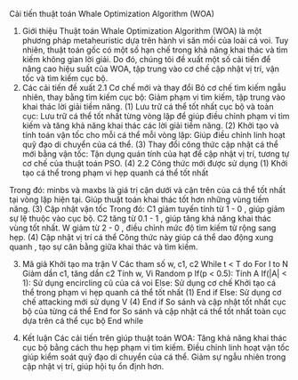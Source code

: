Cải tiến thuật toán Whale Optimization Algorithm (WOA)
1. Giới thiệu
Thuật toán Whale Optimization Algorithm (WOA) là một phương pháp metaheuristic dựa trên hành vi săn mồi của loài cá voi. Tuy nhiên, thuật toán gốc có một số hạn chế trong khả năng khai thác và tìm kiếm không gian lời giải. Do đó, chúng tôi đề xuất một số cải tiến để nâng cao hiệu suất của WOA, tập trung vào cơ chế cập nhật vị trí, vận tốc và tìm kiếm cục bộ.
2. Các cải tiến đề xuất
2.1 Cơ chế mới và thay đổi
Bỏ cơ chế tìm kiếm ngẫu nhiên, thay bằng tìm kiếm cục bộ: Giảm phạm vi tìm kiếm, tập trung vào khai thác lời giải tiềm năng. (1)
Lưu trữ cá thể tốt nhất cục bộ và toàn cục: Lưu trữ cá thể tốt nhất từng vòng lặp để giúp điều chỉnh phạm vi tìm kiếm và tăng khả năng khai thác các lời giải tiềm năng. (2)
Khởi tạo và tính toán vận tốc cho mỗi cá thể mỗi vòng lặp: Giúp điều chỉnh linh hoạt quỹ đạo di chuyển của cá thể. (3)
Thay đổi công thức cập nhật cá thể mới bằng vận tốc: Tận dụng quán tính của hạt để cập nhật vị trí, tương tự cơ chế của thuật toán PSO. (4)
2.2 Công thức mới được sử dụng
(1) Khởi tạo cá thể trong phạm vi hẹp quanh cá thể tốt nhất
	
Trong đó:
minbs và maxbs là giá trị cận dưới và cận trên của cá thể tốt nhất tại vòng lặp hiện tại.
Giúp thuật toán khai thác tốt hơn những vùng tiềm năng.
(3) Cập nhật vận tốc
Trong đó:
C1 giảm tuyến tính từ 1 - 0 , giúp giảm sự lệ thuộc vào cục bộ.
C2 tăng từ 0.1 - 1 , giúp tăng khả năng khai thác vùng tốt nhất.
W giảm từ 2 - 0 , điều chỉnh mức độ tìm kiếm từ rộng sang hẹp.
(4) Cập nhật vị trí cá thể
Công thức này giúp cá thể dao động xung quanh , tạo sự cân bằng giữa khai thác và tìm kiếm.

3. Mã giả
Khởi tạo ma trận V
Các tham số w, c1, c2
While t < T do
	For I to N
		Giảm dần c1, tăng dần c2
		Tính w, Vi
		Random p
		If(p < 0.5):
  			Tính A
  			If(|A| < 1):
  				Sử dụng encircling cũ của cá voi
  			Else:
         Sử dụng cơ chế Khởi tạo cá thể trong phạm vi hẹp quanh cá thể tốt nhất (1) 
  			End if
		Else:
			Sử dụng cơ chế attacking mới sử dụng V (4)
		End if
		So sánh và cập nhật tốt nhất cục bộ của từng cá thể
	End for
	So sánh và cập nhật cá thể tốt nhất toàn cục dựa trên cá thể cục bộ
End while
	
	
	
		
3. Kết luận
Các cải tiến trên giúp thuật toán WOA:
Tăng khả năng khai thác cục bộ bằng cách thu hẹp phạm vi tìm kiếm.
Điều chỉnh linh hoạt vận tốc giúp kiểm soát quỹ đạo di chuyển của cá thể.
Giảm sự ngẫu nhiên trong cập nhật vị trí, giúp hội tụ ổn định hơn.

